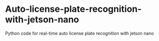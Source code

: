 # Auto-license-plate-recognition-with-jetson-nano
Python code for real-time auto license plate recognition with jetson nano

